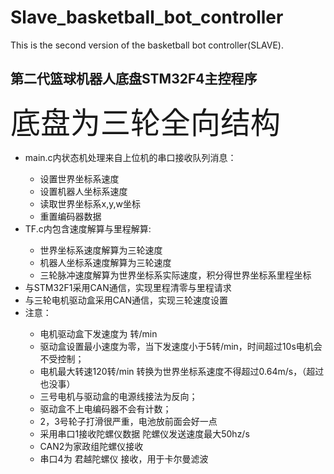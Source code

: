 # Slave_basketball_bot_controller
This is the second version of the basketball bot controller(SLAVE).
<h2>第二代篮球机器人底盘STM32F4主控程序</h2>
<p><font size="10px">底盘为三轮全向结构</font></p>
<p>
    <ul>
        <li>main.c内状态机处理来自上位机的串口接收队列消息：</li>
            <ul>
                <li>设置世界坐标系速度</li>
                <li>设置机器人坐标系速度</li>
                <li>读取世界坐标系x,y,w坐标</li>
                <li>重置编码器数据</li>
            </ul>
        <li>TF.c内包含速度解算与里程解算:</li>
            <ul>
                <li>世界坐标系速度解算为三轮速度</li>
                <li>机器人坐标系速度解算为三轮速度</li>
                <li>三轮脉冲速度解算为世界坐标系实际速度，积分得世界坐标系里程坐标</li>
            </ul>
        <li>与STM32F1采用CAN通信，实现里程清零与里程请求</li>
        <li>与三轮电机驱动盒采用CAN通信，实现三轮速度设置</li>
		<li>注意：</li>
			<ul>
				<li>电机驱动盒下发速度为 转/min</li>
				<li>驱动盒设置最小速度为零，当下发速度小于5转/min，时间超过10s电机会不受控制；</li>
				<li>电机最大转速120转/min 转换为世界坐标系速度不得超过0.64m/s，（超过也没事）</li>
				<li>三号电机与驱动盒的电源线接法为反向；</li>
				<li>驱动盒不上电编码器不会有计数；</li>
				<li>2，3号轮子打滑很严重，电池放前面会好一点</li>
				<li>采用串口1接收陀螺仪数据     陀螺仪发送速度最大50hz/s</li>
				<li>CAN2为家政组陀螺仪接收</li>
				<li>串口4为 君越陀螺仪 接收，用于卡尔曼滤波</li>
			</ul>
    </ul>
</p>
